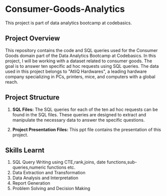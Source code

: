 # Consumer-Goods-Analytics
This project is part of data analytics bootcamp at codebasics.

##  Project Overview

This repository contains the code and SQL queries used for the Consumer Goods domain part of the Data Analytics Bootcamp at Codebasics. In this project, I will be working with a dataset related to consumer goods. The goal is to answer ten specific ad hoc requests using SQL queries. The data used in this project belongs to "AtliQ Hardwares", a leading hardware company specializing in PCs, printers, mice, and computers with a global reach.
 
## Project Structure

1. **SQL Files:** The SQL queries for each of the ten ad hoc requests can be found in the SQL files. These queries are designed to extract and manipulate the necessary data to answer the specific questions.

2. **Project Presentation Files:**  This ppt file contains the presentation of this  project.

##  Skills Learnt
1. SQL Query Writing using CTE,rank,joins, date functions,sub-queries,numeric functions etc.
2. Data Extraction and Transformation
3. Data Analysis and Interpretation
4. Report Generation
5. Problem Solving and Decision Making
